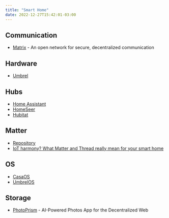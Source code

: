 ```yaml
---
title: "Smart Home"
date: 2022-12-27T15:42:01-03:00
---
```

## Communication
- [Matrix](https://matrix.org/) - An open network for secure, decentralized communication

## Hardware
- [Umbrel](https://umbrel.com)

## Hubs
- [Home Assistant](https://www.home-assistant.io/)
- [HomeSeer](https://homeseer.com/)
- [Hubitat](https://hubitat.com/)

## Matter
- [Repository](https://github.com/project-chip/connectedhomeip/)
- [IoT harmony? What Matter and Thread really mean for your smart home](https://arstechnica.com/gadgets/2022/10/matter-and-thread-could-fix-smart-home-compatibility-but-dont-get-excited-yet/)

## OS
- [CasaOS](https://github.com/IceWhaleTech/CasaOS)
- [UmbrelOS](https://umbrel.com/#umbrelos)

## Storage
- [PhotoPrism](https://www.photoprism.app/) - AI-Powered Photos App for the Decentralized Web

